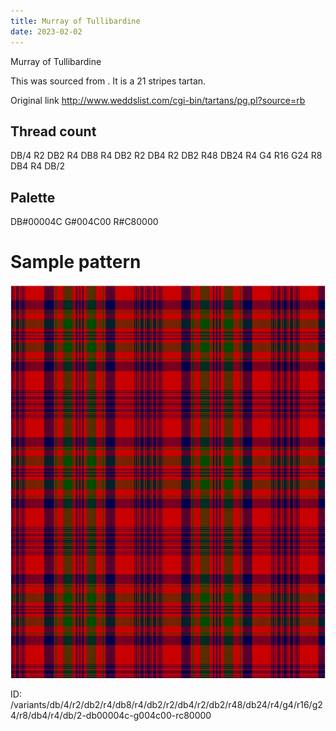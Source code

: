 ```yaml
---
title: Murray of Tullibardine
date: 2023-02-02
---
```

Murray of Tullibardine

This was sourced from <no value>.  It is a 21 stripes tartan.

Original link http://www.weddslist.com/cgi-bin/tartans/pg.pl?source=rb

## Thread count
DB/4 R2 DB2 R4 DB8 R4 DB2 R2 DB4 R2 DB2 R48 DB24 R4 G4 R16 G24 R8 DB4 R4 DB/2

## Palette
DB#00004C G#004C00 R#C80000

# Sample pattern

![Tartan detail](tartan.png "DB/4 R2 DB2 R4 DB8 R4 DB2 R2 DB4 R2 DB2 R48 DB24 R4 G4 R16 G24 R8 DB4 R4 DB/2 tartan")

ID: /variants/db/4/r2/db2/r4/db8/r4/db2/r2/db4/r2/db2/r48/db24/r4/g4/r16/g24/r8/db4/r4/db/2-db00004c-g004c00-rc80000